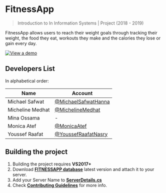 # FitnessApp

> Introduction to In Information Systems | Project (2018 - 2019)

FitnessApp allows users to reach their weight goals through tracking their weight, the food they eat, workouts they make and the calories they lose or gain every day.

[![View a demo](https://user-images.githubusercontent.com/41103290/53998030-0e4e3280-4147-11e9-8998-1ad2cf1549ad.JPG)](https://youtu.be/sbHWblQR2PI)

## Developers List

In alphabetical order:

| Name             | Account                                                      |
| ---------------- | ------------------------------------------------------------ |
| Michael Safwat   | [@MichaelSafwatHanna](https://github.com/MichaelSafwatHanna) |
| Micheline Medhat | [@MichelineMedhat](https://github.com/MichelineMedhat)       |
| Mina Ossama      | -                                                            |
| Monica Atef      | [@MonicaAtef](https://github.com/MonicaAtef)                 |
| Youssef Raafat   | [@YoussefRaafatNasry](https://github.com/YoussefRaafatNasry) |

## Building the project

1. Building the project requires **VS2017+**
1. Download [**FITNESSAPP database**](https://github.com/YoussefRaafatNasry/fitnessapp-database) latest version and attach it to your server.
1. Add your Server Name to [**ServerDetails.cs**](./FitnessApp/SQLserver/ServerDetails.cs)
1. Check [**Contributing Guidelines**](./CONTRIBUTING.md) for more info.